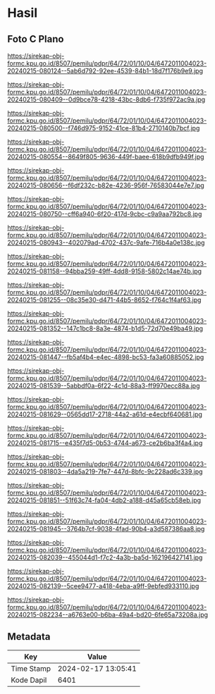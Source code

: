 # Hasil

## Foto C Plano

https://sirekap-obj-formc.kpu.go.id/8507/pemilu/pdpr/64/72/01/10/04/6472011004023-20240215-080124--5ab6d792-92ee-4539-84b1-18d7f176b9e9.jpg

https://sirekap-obj-formc.kpu.go.id/8507/pemilu/pdpr/64/72/01/10/04/6472011004023-20240215-080409--0d9bce78-4218-43bc-8db6-f735f972ac9a.jpg

https://sirekap-obj-formc.kpu.go.id/8507/pemilu/pdpr/64/72/01/10/04/6472011004023-20240215-080500--f746d975-9152-41ce-81b4-2710140b7bcf.jpg

https://sirekap-obj-formc.kpu.go.id/8507/pemilu/pdpr/64/72/01/10/04/6472011004023-20240215-080554--8649f805-9636-449f-baee-618b9dfb949f.jpg

https://sirekap-obj-formc.kpu.go.id/8507/pemilu/pdpr/64/72/01/10/04/6472011004023-20240215-080656--f6df232c-b82e-4236-956f-76583044e7e7.jpg

https://sirekap-obj-formc.kpu.go.id/8507/pemilu/pdpr/64/72/01/10/04/6472011004023-20240215-080750--cff6a940-6f20-417d-9cbc-c9a9aa792bc8.jpg

https://sirekap-obj-formc.kpu.go.id/8507/pemilu/pdpr/64/72/01/10/04/6472011004023-20240215-080943--402079ad-4702-437c-9afe-716b4a0e138c.jpg

https://sirekap-obj-formc.kpu.go.id/8507/pemilu/pdpr/64/72/01/10/04/6472011004023-20240215-081158--94bba259-49ff-4dd8-9158-5802c14ae74b.jpg

https://sirekap-obj-formc.kpu.go.id/8507/pemilu/pdpr/64/72/01/10/04/6472011004023-20240215-081255--08c35e30-d471-44b5-8652-f764c1f4af63.jpg

https://sirekap-obj-formc.kpu.go.id/8507/pemilu/pdpr/64/72/01/10/04/6472011004023-20240215-081352--147c1bc8-8a3e-4874-b1d5-72d70e49ba49.jpg

https://sirekap-obj-formc.kpu.go.id/8507/pemilu/pdpr/64/72/01/10/04/6472011004023-20240215-081447--fb5af4b4-e4ec-4898-bc53-fa3a60885052.jpg

https://sirekap-obj-formc.kpu.go.id/8507/pemilu/pdpr/64/72/01/10/04/6472011004023-20240215-081539--5abbdf0a-6f22-4c1d-88a3-ff9970ecc88a.jpg

https://sirekap-obj-formc.kpu.go.id/8507/pemilu/pdpr/64/72/01/10/04/6472011004023-20240215-081629--0565dd17-2718-44a2-a61d-e4ecbf640681.jpg

https://sirekap-obj-formc.kpu.go.id/8507/pemilu/pdpr/64/72/01/10/04/6472011004023-20240215-081715--e435f7d5-0b53-4744-a673-ce2b6ba3f4a4.jpg

https://sirekap-obj-formc.kpu.go.id/8507/pemilu/pdpr/64/72/01/10/04/6472011004023-20240215-081803--4da5a219-7fe7-447d-8bfc-9c228ad6c339.jpg

https://sirekap-obj-formc.kpu.go.id/8507/pemilu/pdpr/64/72/01/10/04/6472011004023-20240215-081851--51f63c74-fa04-4db2-a188-d45a65cb58eb.jpg

https://sirekap-obj-formc.kpu.go.id/8507/pemilu/pdpr/64/72/01/10/04/6472011004023-20240215-081945--3764b7cf-9038-4fad-90b4-a3d587386aa8.jpg

https://sirekap-obj-formc.kpu.go.id/8507/pemilu/pdpr/64/72/01/10/04/6472011004023-20240215-082039--455044d1-f7c2-4a3b-ba5d-162196427141.jpg

https://sirekap-obj-formc.kpu.go.id/8507/pemilu/pdpr/64/72/01/10/04/6472011004023-20240215-082139--5cee9477-a418-4eba-a9ff-9ebfed933110.jpg

https://sirekap-obj-formc.kpu.go.id/8507/pemilu/pdpr/64/72/01/10/04/6472011004023-20240215-082234--a6763e00-b6ba-49a4-bd20-6fe65a73208a.jpg


## Metadata

| Key        | Value               |
| ---------- | ------------------- |
| Time Stamp | 2024-02-17 13:05:41 |
| Kode Dapil | 6401                |



